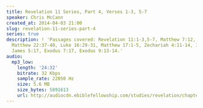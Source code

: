 ```yaml
---
title: Revelation 11 Series, Part 4, Verses 1-3, 5-7
speaker: Chris McCann
created_at: 2014-04-03 21:00
slug: revelation-11-series-part-4
series: true
description: ! 'Passages covered: Revelation 11:1-3,5-7, Matthew 7:12, Matthew 11:13,
  Matthew 22:37-40, Luke 16:29-31, Matthew 17:1-5, Zechariah 4:11-14, 1 Kings 17:1,
  James 5:17, Exodus 7:17, Exodus 9:13-14.'
audio:
  mp3_low:
    length: '24:32'
    bitrate: 32 Kbps
    sample_rate: 22050 Hz
    size: 5.6 MB
    size_bytes: 5891613
    url: http://audiocdn.ebiblefellowship.com/studies/revelation/chapter-11/2014.04.03_McCann_-_Revelation_11_Series_Part_4.mp3
---
```

